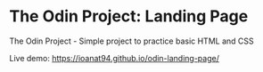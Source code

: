 # The Odin Project: Landing Page

The Odin Project - Simple project to practice basic HTML and CSS  

Live demo: https://ioanat94.github.io/odin-landing-page/
